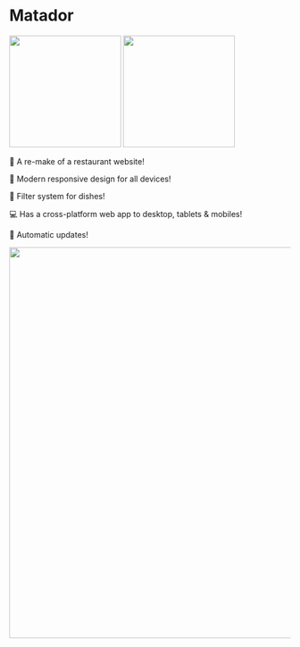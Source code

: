 # Matador

<a href="https://restaurang-matador.vercel.app/"><img src="https://emojipedia.org/static/img/footer/use_in_browser_dark.svg" width="200"/></a> <a href="https://restaurang-matador.vercel.app/PWA"><img src="https://i.imgur.com/S0z63M4.png" width="200"/></a>

🍕 A re-make of a restaurant website!

📱 Modern responsive design for all devices!

🍔 Filter system for dishes!

💻 Has a cross-platform web app to desktop, tablets & mobiles!

📲 Automatic updates!

<img src="https://i.imgur.com/FhjuQnH.png" width="700">
